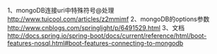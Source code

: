 1、mongoDB连接uri中特殊符号@处理
http://www.tuicool.com/articles/z2mmimf
2、mongoDB的options参数
http://www.cnblogs.com/springlight/p/6491529.html
3、文档
http://docs.spring.io/spring-boot/docs/current/reference/html/boot-features-nosql.html#boot-features-connecting-to-mongodb